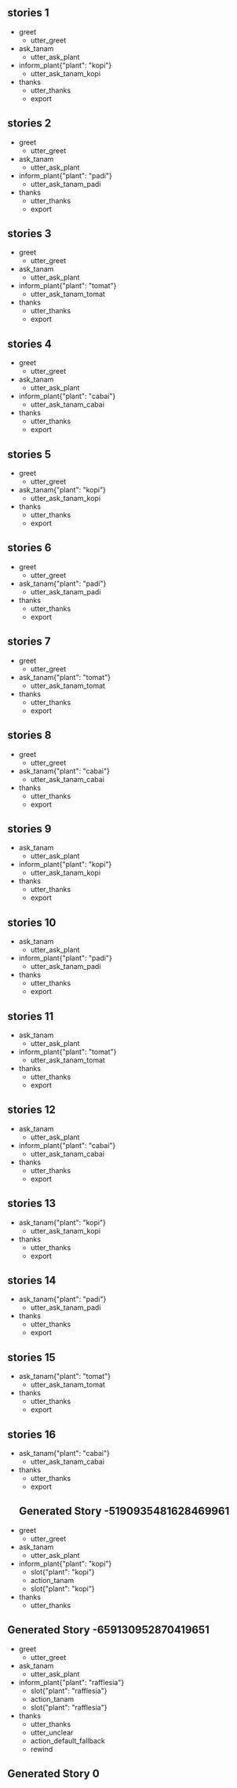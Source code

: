 ## stories 1
* greet
   - utter_greet
* ask_tanam
   - utter_ask_plant
* inform_plant{"plant": "kopi"}
   - utter_ask_tanam_kopi
* thanks
   - utter_thanks
   - export

## stories 2
* greet
   - utter_greet
* ask_tanam
   - utter_ask_plant
* inform_plant{"plant": "padi"}
   - utter_ask_tanam_padi
* thanks
   - utter_thanks
   - export

## stories 3
* greet
   - utter_greet
* ask_tanam
   - utter_ask_plant
* inform_plant{"plant": "tomat"}
   - utter_ask_tanam_tomat
* thanks
   - utter_thanks
   - export

## stories 4
* greet
   - utter_greet
* ask_tanam
   - utter_ask_plant
* inform_plant{"plant": "cabai"}
   - utter_ask_tanam_cabai
* thanks
   - utter_thanks
   - export

## stories 5
* greet
   - utter_greet
* ask_tanam{"plant": "kopi"}
   - utter_ask_tanam_kopi
* thanks
   - utter_thanks
   - export
   
## stories 6
* greet
   - utter_greet
* ask_tanam{"plant": "padi"}
   - utter_ask_tanam_padi
* thanks
   - utter_thanks
   - export

## stories 7
* greet
   - utter_greet
* ask_tanam{"plant": "tomat"}
   - utter_ask_tanam_tomat
* thanks
   - utter_thanks
   - export

## stories 8
* greet
   - utter_greet
* ask_tanam{"plant": "cabai"}
   - utter_ask_tanam_cabai
* thanks
   - utter_thanks
   - export
   
## stories 9
* ask_tanam
   - utter_ask_plant
* inform_plant{"plant": "kopi"}
   - utter_ask_tanam_kopi
* thanks
   - utter_thanks
   - export

## stories 10
* ask_tanam
   - utter_ask_plant
* inform_plant{"plant": "padi"}
   - utter_ask_tanam_padi
* thanks
   - utter_thanks
   - export

## stories 11
* ask_tanam
   - utter_ask_plant
* inform_plant{"plant": "tomat"}
   - utter_ask_tanam_tomat
* thanks
   - utter_thanks
   - export

## stories 12
* ask_tanam
   - utter_ask_plant
* inform_plant{"plant": "cabai"}
   - utter_ask_tanam_cabai
* thanks
   - utter_thanks
   - export

## stories 13
* ask_tanam{"plant": "kopi"}
   - utter_ask_tanam_kopi
* thanks
   - utter_thanks
   - export
   
## stories 14
* ask_tanam{"plant": "padi"}
   - utter_ask_tanam_padi
* thanks
   - utter_thanks
   - export

## stories 15
* ask_tanam{"plant": "tomat"}
   - utter_ask_tanam_tomat
* thanks
   - utter_thanks
   - export

## stories 16
* ask_tanam{"plant": "cabai"}
   - utter_ask_tanam_cabai
* thanks
   - utter_thanks
   - export
   ## Generated Story -5190935481628469961
* greet
    - utter_greet
* ask_tanam
    - utter_ask_plant
* inform_plant{"plant": "kopi"}
    - slot{"plant": "kopi"}
    - action_tanam
    - slot{"plant": "kopi"}
* thanks
    - utter_thanks

## Generated Story -659130952870419651
* greet
    - utter_greet
* ask_tanam
    - utter_ask_plant
* inform_plant{"plant": "rafflesia"}
    - slot{"plant": "rafflesia"}
    - action_tanam
    - slot{"plant": "rafflesia"}
* thanks
    - utter_thanks
    - utter_unclear
    - action_default_fallback
    - rewind

## Generated Story 0

